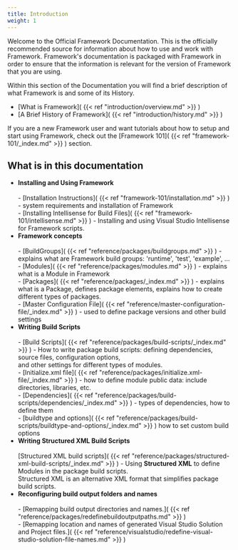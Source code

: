 ```yaml
---
title: Introduction
weight: 1
---
```


Welcome to the Official Framework Documentation.
This is the officially recommended source for information about how to use and work with Framework.
Framework&#39;s documentation is packaged with Framework in order to ensure that the information is relevant for the version of Framework that you are using.


Within this section of the Documentation you will find a brief description of what Framework is and some of its History.

 - [What is Framework]( {{< ref "introduction/overview.md" >}} )
 - [A Brief History of Framework]( {{< ref "introduction/history.md" >}} )

If you are a new Framework user and want tutorials about how to setup and start using Framework, check out the [Framework 101]( {{< ref "framework-101/_index.md" >}} ) section.

## What is in this documentation ##

 - **Installing and Using Framework** <br><br>  - [Installation Instructions]( {{< ref "framework-101/installation.md" >}} ) - system requirements and installation of Framework<br>  - [Installing Intellisense for Build Files]( {{< ref "framework-101/intellisense.md" >}} ) - Installing and using Visual Studio Intellisense for Framework scripts.
 - **Framework concepts** <br><br>  - [BuildGroups]( {{< ref "reference/packages/buildgroups.md" >}} ) - explains what are Framework build groups: &#39;runtime&#39;, &#39;test&#39;, &#39;example&#39;, ...<br>  - [Modules]( {{< ref "reference/packages/modules.md" >}} ) - explains what is a Module in Framework<br>  - [Packages]( {{< ref "reference/packages/_index.md" >}} ) - explains what is a Package, defines package elements, explains how to create<br>different types of packages.<br>  - [Master Configuration File]( {{< ref "reference/master-configuration-file/_index.md" >}} ) - used to define package versions and other build settings
 - **Writing Build Scripts** <br><br>  - [Build Scripts]( {{< ref "reference/packages/build-scripts/_index.md" >}} ) - How to write package build scripts: defining dependencies, source files, configuration options,<br>and other settings for different types of modules.<br>  - [Initialize.xml file]( {{< ref "reference/packages/initialize.xml-file/_index.md" >}} ) - how to define module public data: include directories, libraries, etc.<br>  - [Dependencies]( {{< ref "reference/packages/build-scripts/dependencies/_index.md" >}} ) - types of dependencies, how to define them<br>  - [buildtype and options]( {{< ref "reference/packages/build-scripts/buildtype-and-options/_index.md" >}} ) how to set custom build options
 - **Writing Structured XML Build Scripts** <br><br> [Structured XML build scripts]( {{< ref "reference/packages/structured-xml-build-scripts/_index.md" >}} ) - Using **Structured XML** to define Modules in the package build scripts.<br>Structured XML is an alternative XML format that simplifies package build scripts.
 - **Reconfiguring build output folders and names** <br><br>  - [Remapping build output directories and names.]( {{< ref "reference/packages/redefinebuildoutputpaths.md" >}} )<br>  - [Remapping location and names of generated Visual Studio Solution and Project files.]( {{< ref "reference/visualstudio/redefine-visual-studio-solution-file-names.md" >}} )


